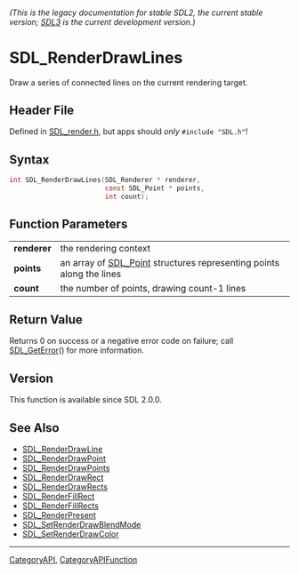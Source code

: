 ###### (This is the legacy documentation for stable SDL2, the current stable version; [SDL3](https://wiki.libsdl.org/SDL3/) is the current development version.)
# SDL_RenderDrawLines

Draw a series of connected lines on the current rendering target.

## Header File

Defined in [SDL_render.h](https://github.com/libsdl-org/SDL/blob/SDL2/include/SDL_render.h), but apps should _only_ `#include "SDL.h"`!

## Syntax

```c
int SDL_RenderDrawLines(SDL_Renderer * renderer,
                        const SDL_Point * points,
                        int count);

```

## Function Parameters

|                  |                                                                                   |
| ---------------- | --------------------------------------------------------------------------------- |
| **renderer**     | the rendering context                                                             |
| **points**       | an array of [SDL_Point](SDL_Point) structures representing points along the lines |
| **count**        | the number of points, drawing count-1 lines                                       |

## Return Value

Returns 0 on success or a negative error code on failure; call
[SDL_GetError](SDL_GetError)() for more information.

## Version

This function is available since SDL 2.0.0.

## See Also

* [SDL_RenderDrawLine](SDL_RenderDrawLine)
* [SDL_RenderDrawPoint](SDL_RenderDrawPoint)
* [SDL_RenderDrawPoints](SDL_RenderDrawPoints)
* [SDL_RenderDrawRect](SDL_RenderDrawRect)
* [SDL_RenderDrawRects](SDL_RenderDrawRects)
* [SDL_RenderFillRect](SDL_RenderFillRect)
* [SDL_RenderFillRects](SDL_RenderFillRects)
* [SDL_RenderPresent](SDL_RenderPresent)
* [SDL_SetRenderDrawBlendMode](SDL_SetRenderDrawBlendMode)
* [SDL_SetRenderDrawColor](SDL_SetRenderDrawColor)

----
[CategoryAPI](CategoryAPI), [CategoryAPIFunction](CategoryAPIFunction)

